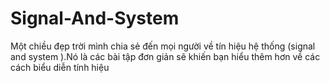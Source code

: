 # Signal-And-System
Một chiều đẹp trời mình chia sẻ đến mọi người về tín hiệu hệ thống (signal and system ).Nó là các bài tập đơn giản sẽ khiến bạn hiểu thêm hơn về các cách biểu diễn tính hiệu 
